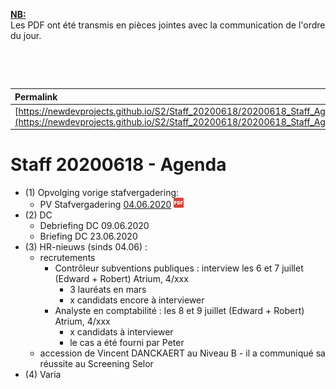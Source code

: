 <link rel="stylesheet" href="https://newdevprojects.github.io/S2/S2.css">
<link rel="stylesheet" href="S2.css">

<u><b>NB:</b></u>  
Les PDF ont été transmis en pièces jointes avec la communication de l'ordre du jour.  

&nbsp;

&nbsp;

| Permalink |
| :--- |
| [https://newdevprojects.github.io/S2/Staff_20200618/20200618_Staff_Agenda.html](https://newdevprojects.github.io/S2/Staff_20200618/20200618_Staff_Agenda.html) | 

# Staff 20200618 - Agenda

* (1) Opvolging vorige stafvergadering:
	* PV Stafvergadering [04.06.2020](20200604_Staff_PV.pdf) ![](pdf.png)
* (2) DC 
	* Debriefing DC 09.06.2020 
	* Briefing DC 23.06.2020
* (3) HR-nieuws (sinds 04.06) :
	* recrutements 
		* Contrôleur subventions publiques : interview les 6 et 7 juillet (Edward + Robert) Atrium, 4/xxx
			* 3 lauréats en mars
			* x candidats encore à interviewer
		* Analyste en comptabilité : les 8 et 9 juillet (Edward + Robert) Atrium, 4/xxx
			* x candidats à interviewer
			* le cas a été fourni par Peter
	* accession de Vincent DANCKAERT au Niveau B - il a communiqué sa réussite au Screening Selor
* (4) Varia


	
